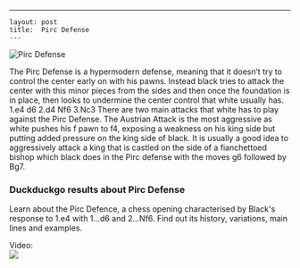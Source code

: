 ---
    layout: post
    title:  Pirc Defense
    ---


![Pirc Defense](https://www.thechesswebsite.com/wp-content/uploads/2012/07/pirc.jpg)

The Pirc Defense is a hypermodern defense, meaning that it doesn’t try to control the center early on with his pawns. Instead black tries to attack the center with this minor pieces from the sides and then once the foundation is in place, then looks to undermine the center control that white usually has.
1.e4 d6
2.d4 Nf6
3.Nc3
There are two main attacks that white has to play against the Pirc Defense. The Austrian Attack is the most aggressive as white pushes his f pawn to f4, exposing a weakness on his king side but putting added pressure on the king side of black. It is usually a good idea to aggressively attack a king that is castled on the side of a fianchettoed bishop which black does in the Pirc defense with the moves g6 followed by Bg7.


### Duckduckgo results about Pirc Defense

Learn about the Pirc Defence, a chess opening characterised by Black's response to 1.e4 with 1...d6 and 2...Nf6. Find out its history, variations, main lines and examples.

Video:  
[![](https://tse2.mm.bing.net/th?id=OVP.fn_9-Z6kPF3d_G4nSlrb9wHgFo&pid=Api)](https://www.youtube.com/watch?v=pEQdCWwH-YU)

